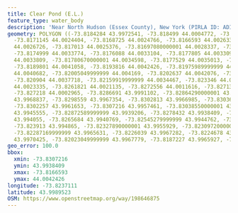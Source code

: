 ```yaml
---
title: Clear Pond (E.L.)
feature_type: water_body
description: 'Near North Hudson (Essex County), New York (PIRLA ID: ADIR010)'
geometry: POLYGON ((-73.8184284 43.9972541, -73.818499 44.0004772, -73.8176194 44.0020425,
  -73.8171145 44.0024404, -73.8168725 44.0024766, -73.8166593 44.0026339, -73.8167608
  44.0026726, -73.817013 44.0025376, -73.81697080000001 44.0028337, -73.8171129 44.0029316,
  -73.8174999 44.0033774, -73.8176088 44.0033104, -73.8177805 44.0033092, -73.8178403
  44.0033809, -73.81780670000001 44.0034598, -73.8177529 44.0035013, -73.8179205 44.0035938,
  -73.8189801 44.0041058, -73.8193816 44.0042426, -73.81975989999999 44.004224, -73.8199563
  44.0040682, -73.82005049999999 44.004169, -73.8202637 44.0042076, -73.8205021 44.004088,
  -73.820904 44.0037718, -73.82159919999999 44.0034467, -73.823346 44.0026622, -73.8257837
  44.0023335, -73.8261821 44.0021135, -73.8272556 44.0011616, -73.8271328 44.0006922,
  -73.827218 44.0002965, -73.8286691 43.9991102, -73.82864290000001 43.9988077, -73.82960850000001
  43.9968837, -73.8298559 43.9967354, -73.8302813 43.9966985, -73.83036009999999 43.996496,
  -73.8302257 43.9961653, -73.8307216 43.9957461, -73.83038550000001 43.9950286, -73.8299763
  43.9945555, -73.82872589999999 43.9939206, -73.8278432 43.9938409, -73.82703770000001
  43.994055, -73.8265684 43.9940769, -73.82545279999999 43.9944762, -73.8242375 43.9946338,
  -73.823913 43.994865, -73.82327890000001 43.9955929, -73.82309720000001 43.9962181,
  -73.82287169999999 43.9965631, -73.8226039 43.9967282, -73.8224678 43.9968727, -73.8219958
  43.9970425, -73.82023049999999 43.9967779, -73.8187227 43.9965927, -73.8184284 43.9972541))
geo_error: 100.0
bbox:
  xmin: -73.8307216
  ymin: 43.9938409
  xmax: -73.8166593
  ymax: 44.0042426
longitude: -73.8237111
latitude: 43.9989523
OSM: https://www.openstreetmap.org/way/198646875
---
```

